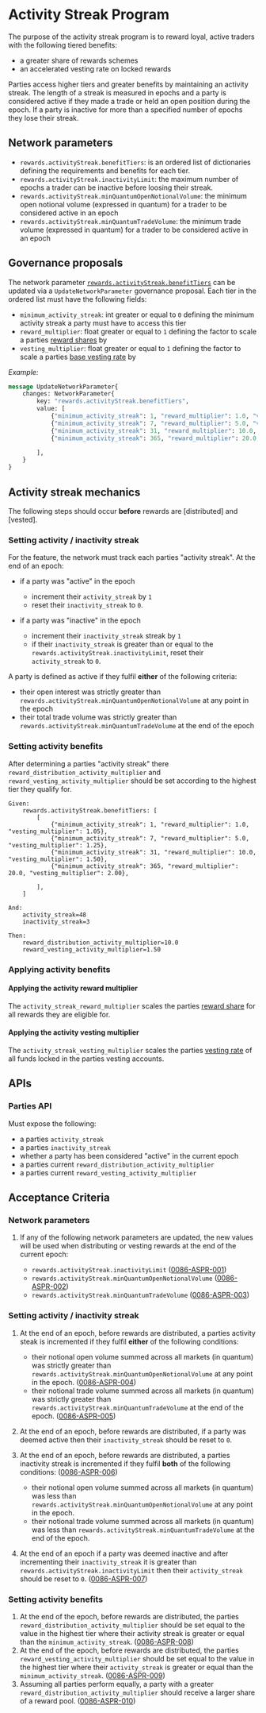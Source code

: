 # Activity Streak Program

The purpose of the activity streak program is to reward loyal, active traders with the following tiered benefits:

- a greater share of rewards schemes
- an accelerated vesting rate on locked rewards

Parties access higher tiers and greater benefits by maintaining an activity streak. The length of a streak is measured in epochs and a party is considered active if they made a trade or held an open position during the epoch. If a party is inactive for more than a specified number of epochs they lose their streak.

## Network parameters

- `rewards.activityStreak.benefitTiers`: is an ordered list of dictionaries defining the requirements and benefits for each tier.
- `rewards.activityStreak.inactivityLimit`: the maximum number of epochs a trader can be inactive before loosing their streak.
- `rewards.activityStreak.minQuantumOpenNotionalVolume`: the minimum open notional volume (expressed in quantum) for a trader to be considered active in an epoch
- `rewards.activityStreak.minQuantumTradeVolume`: the minimum trade volume (expressed in quantum) for a trader to be considered active in an epoch


## Governance proposals

The network parameter [`rewards.activityStreak.benefitTiers`](#network-parameters) can be updated via a `UpdateNetworkParameter` governance proposal. Each tier in the ordered list must have the following fields:

- `minimum_activity_streak`: int greater or equal to `0` defining the minimum activity streak a party must have to access this tier
- `reward_multiplier`: float greater or equal to `1` defining the factor to scale a parties [reward shares](./0056-REWA-rewards_overview.md#distributing-rewards-amongst-entities) by
- `vesting_multiplier`: float greater or equal to `1` defining the factor to scale a parties [base vesting rate](./0086-ASPR-rewards_vesting.md#vesting-mechanics) by

*Example:*

```proto
message UpdateNetworkParameter{
    changes: NetworkParameter{
        key: "rewards.activityStreak.benefitTiers",
        value: [
            {"minimum_activity_streak": 1, "reward_multiplier": 1.0, "vesting_multiplier": 1.05},
            {"minimum_activity_streak": 7, "reward_multiplier": 5.0, "vesting_multiplier": 1.25},
            {"minimum_activity_streak": 31, "reward_multiplier": 10.0, "vesting_multiplier": 1.50},
            {"minimum_activity_streak": 365, "reward_multiplier": 20.0, "vesting_multiplier": 2.00},

        ],
    }
}
```

## Activity streak mechanics

The following steps should occur **before** rewards are [distributed] and [vested].

### Setting activity / inactivity streak

For the feature, the network must track each parties "activity streak". At the end of an epoch:

- if a party was "active" in the epoch

  - increment their `activity_streak` by `1`
  - reset their `inactivity_streak` to `0`.

- if a party was "inactive" in the epoch

  - increment their `inactivity_streak` streak by `1`
  - if their `inactivity_streak` is greater than or equal to the `rewards.activityStreak.inactivityLimit`, reset their `activity_streak` to `0`.

A party is defined as active if they fulfil **either** of the following criteria:

- their open interest was strictly greater than `rewards.activityStreak.minQuantumOpenNotionalVolume` at any point in the epoch
- their total trade volume was strictly greater than `rewards.activityStreak.minQuantumTradeVolume` at the end of the epoch

### Setting activity benefits

After determining a parties "activity streak" there `reward_distribution_activity_multiplier` and `reward_vesting_activity_multiplier` should be set according to the highest tier they qualify for.

```pseudo
Given:
    rewards.activityStreak.benefitTiers: [
        [
            {"minimum_activity_streak": 1, "reward_multiplier": 1.0, "vesting_multiplier": 1.05},
            {"minimum_activity_streak": 7, "reward_multiplier": 5.0, "vesting_multiplier": 1.25},
            {"minimum_activity_streak": 31, "reward_multiplier": 10.0, "vesting_multiplier": 1.50},
            {"minimum_activity_streak": 365, "reward_multiplier": 20.0, "vesting_multiplier": 2.00},

        ],
    ]

And:
    activity_streak=48
    inactivity_streak=3

Then:
    reward_distribution_activity_multiplier=10.0
    reward_vesting_activity_multiplier=1.50
```

### Applying activity benefits

#### Applying the activity reward multiplier

The `activity_streak_reward_multiplier` scales the parties [reward share](./0056-REWA-rewards_overview.md#distributing-rewards-amongs-entities) for all rewards they are eligible for.

#### Applying the activity vesting multiplier

The `activity_streak_vesting_multiplier` scales the parties [vesting rate](./0086-ASPR-rewards_vesting.md#vesting-mechanics) of all funds locked in the parties vesting accounts.


## APIs

### Parties API

Must expose the following:

- a parties `activity_streak`
- a parties `inactivity_streak`
- whether a party has been considered "active" in the current epoch
- a parties current `reward_distribution_activity_multiplier`
- a parties current `reward_vesting_activity_multiplier`

## Acceptance Criteria

### Network parameters

1. If any of the following network parameters are updated, the new values will be used when distributing or vesting rewards at the end of the current epoch:

    - `rewards.activityStreak.inactivityLimit` (<a name="0086-ASPR-001" href="#0086-ASPR-001">0086-ASPR-001</a>)
    - `rewards.activityStreak.minQuantumOpenNotionalVolume` (<a name="0086-ASPR-002" href="#0086-ASPR-002">0086-ASPR-002</a>)
    - `rewards.activityStreak.minQuantumTradeVolume` (<a name="0086-ASPR-003" href="#0086-ASPR-003">0086-ASPR-003</a>)

### Setting activity / inactivity streak

1. At the end of an epoch, before rewards are distributed, a parties activity steak is incremented if they fulfil **either** of the following conditions:

    - their notional open volume summed across all markets (in quantum) was strictly greater than `rewards.activityStreak.minQuantumOpenNotionalVolume` at any point in the epoch. (<a name="0086-ASPR-004" href="#0086-ASPR-004">0086-ASPR-004</a>)
    - their notional trade volume summed across all markets (in quantum) was strictly greater than `rewards.activityStreak.minQuantumTradeVolume` at the end of the epoch. (<a name="0086-ASPR-005" href="#0086-ASPR-005">0086-ASPR-005</a>)

1. At the end of an epoch, before rewards are distributed, if a party was deemed active then their `inactivity_streak` should be reset to `0`.
1. At the end of an epoch, before rewards are distributed, a parties inactivity streak is incremented if they fulfil **both** of the following conditions: (<a name="0086-ASPR-006" href="#0086-ASPR-006">0086-ASPR-006</a>)

    - their notional open volume summed across all markets (in quantum) was less than `rewards.activityStreak.minQuantumOpenNotionalVolume` at any point in the epoch.
    - their notional trade volume summed across all markets (in quantum) was less than `rewards.activityStreak.minQuantumTradeVolume` at the end of the epoch.

1. At the end of an epoch if a party was deemed inactive and after incrementing their `inactivity_streak` it is greater than `rewards.activityStreak.inactivityLimit` then their `activity_streak` should be reset to `0`. (<a name="0086-ASPR-007" href="#0086-ASPR-007">0086-ASPR-007</a>)

### Setting activity benefits

1. At the end of the epoch, before rewards are distributed, the parties `reward_distribution_activity_multiplier` should be set equal to the value in the highest tier where their activity streak is greater or equal than the `minimum_activity_streak`. (<a name="0086-ASPR-008" href="#0086-ASPR-008">0086-ASPR-008</a>)
1. At the end of the epoch, before rewards are distributed, the parties `reward_vesting_activity_multiplier` should be set equal to the value in the highest tier where their `activity_streak` is greater or equal than the `minimum_activity_streak`. (<a name="0086-ASPR-009" href="#0086-ASPR-009">0086-ASPR-009</a>)
1. Assuming all parties perform equally, a party with a greater `reward_distribution_activity_multiplier` should receive a larger share of a reward pool. (<a name="0086-ASPR-010" href="#0086-ASPR-010">0086-ASPR-010</a>)
